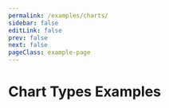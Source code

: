 ```yaml
---
permalink: /examples/charts/
sidebar: false
editLink: false
prev: false
next: false
pageClass: example-page
---
```


# Chart Types Examples

<switch-charts />
